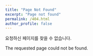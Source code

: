 ```yaml
---
title: "Page Not Found"
excerpt: "Page not found"
permalink: /404.html
author_profile: false
---
```


요청하신 페이지를 찾을 수 없습니다.

The requested page could not be found.
